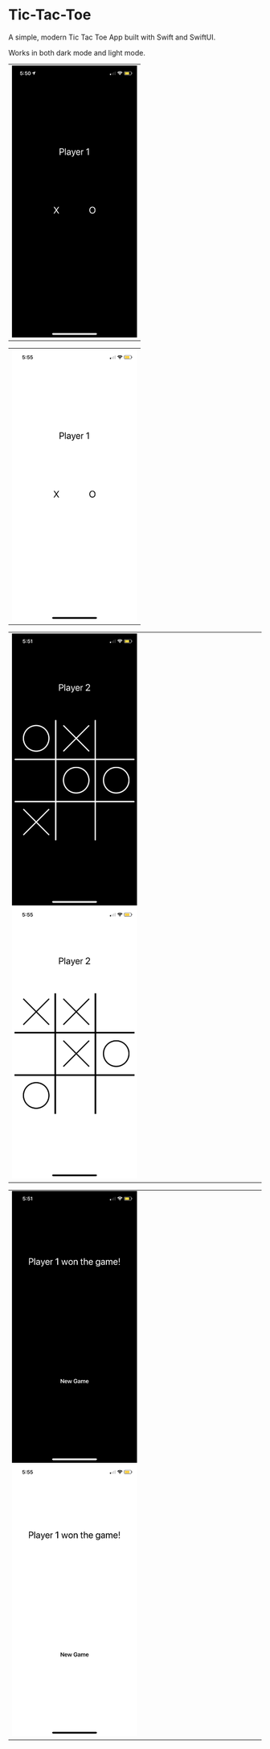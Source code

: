 # Tic-Tac-Toe
A simple, modern Tic Tac Toe App built with Swift and SwiftUI.

Works in both dark mode and light mode.

<table><tr><td> <img src="Photos/Selection.PNG" width="249" height="540"> </td></tr></table> <table><tr><td> <img src="Photos/Selectionl.PNG" width="249" height="540"> </td></tr></table>

<table><tr><td> <img src="Photos/Game.PNG" width="249" height="540"> <img src="Photos/Gamel.PNG" width="249" height="540"> </td></tr></table>

<table><tr><td> <img src="Photos/Win.PNG" width="249" height="540"> <img src="Photos/Winl.PNG" width="249" height="540"> </td></tr></table>
